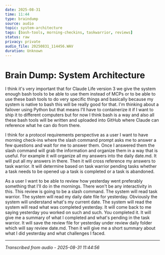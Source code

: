 ```yaml
---
date: 2025-08-31
time: 11:44
type: braindump
source: audio
topic: system-architecture
tags: [bash-tools, morning-checkins, taskwarrior, reviews]
status: raw
privacy: private
audio_file: 20250831_114456.WAV
duration: Unknown
---
```


# Brain Dump: System Architecture

I think it's very important that for Claude Life version 3 we give the system enough bash tools to be able to use them instead of MCPs or to be able to use these bash tools to do very specific things and basically because my system is native to bash this will be really good for that. I'm thinking about a failover using Python but that means I'll have to containerize it if I want to ship it to different computers but for now I think bash is a way and also all these bash tools will be written and uploaded into GitHub where Claude can reference what he can do from there. 

I think for a protocol requirements perspective as a user I want to have morning check-ins where the slash command prompt asks me to answer a few questions and wait for me to answer them. Once I answered them the slash command will grab the information and organize them in a way that is useful. For example it will organize all my answers into the daily date.md. It will put all my answers in there. Then it will cross reference my answers to task warrior. It will determine based on task warrior pending tasks whether a task needs to be opened up a task is completed or a task is abandoned. 

As a user I want to be able to review how yesterday went preferably something that I'll do in the mornings. There won't be any interactivity in this. This review is going to be a slash command. The system will read task warrior. The system will read my daily date file for yesterday. Obviously the system will understand what's my current date. The system will read the system will read what was completed yesterday. It will come back to me saying yesterday you worked on such and such. You completed it. It will give me a summary of what I completed and what's pending in the task warrior. It will save the review file for yesterday under review daily folder which will say review date.md. Then it will give me a short summary about what I did yesterday and what challenges I faced.

---
*Transcribed from audio - 2025-08-31 11:44:56*